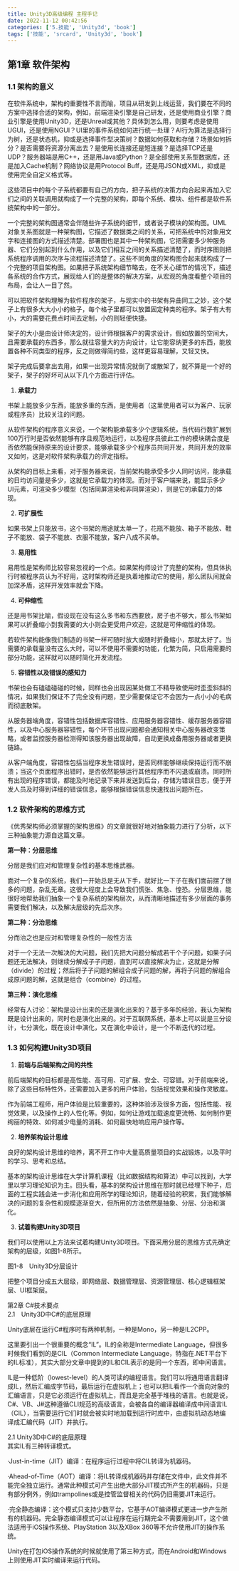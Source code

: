 ```yaml
---
title: Unity3D高级编程 主程手记
date: 2022-11-12 00:42:56
categories: ['5.技能', 'Unity3d', 'book']
tags: ['技能', 'srcard', 'Unity3d', 'book']
---
```

  
  
## 第1章 软件架构

  
  
### 1.1 架构的意义  

在软件系统中，架构的重要性不言而喻，项目从研发到上线运营，我们要在不同的方案中选择合适的架构，例如，前端渲染引擎是自己研发，还是使用商业引擎？商业引擎是使用Unity3D，还是Unreal或其他？具体到怎么用，则要考虑是使用UGUI，还是使用NGUI？UI里的事件系统如何进行统一处理？AI行为算法是选择行为树，还是状态机，抑或是选择事件型决策树？数据如何获取和存储？场景如何拆分？是否需要将资源分离出去？是使用长连接还是短连接？是选择TCP还是UDP？服务器端是用C++，还是用Java或Python？是全部使用关系型数据库，还是加入Cache机制？网络协议是用Protocol Buff，还是用JSON或XML，抑或是使用完全自定义格式等。  
  
这些项目中的每个子系统都要有自己的方向，把子系统的决策方向合起来再加入它们之间的关联调用就构成了一个完整的架构，即每个系统、模块、组件都是软件系统架构中的一部分。  
  
一个完整的架构图通常会伴随些许子系统的细节，或者说子模块的架构图。UML对象关系图就是一种架构图，它描述了数据类之间的关系，可把系统中的对象用文字和连接图的方式描述清楚。部署图也是其中一种架构图，它把需要多少种服务器、它们分别起到什么作用，以及它们相互之间的关系描述清楚了，而时序图则把系统程序调用的次序与流程描述清楚了。这些不同角度的架构图合起来就构成了一个完整的项目架构图。如果把子系统架构细节略去，在不关心细节的情况下，描述各系统的合作方式，展现给人们的是整体的解决方案，从宏观的角度看整个项目的布局，会让人一目了然。  
  
可以把软件架构理解为软件程序的架子，与现实中的书架有异曲同工之妙，这个架子上有很多大大小小的格子，每个格子里都可以放置固定种类的程序。架子有大有小，大的需要花费点时间去定制，小的则轻便快捷。  
  
架子的大小是由设计师决定的，设计师根据客户的需求设计，假如放置的空间大，且需要承载的东西多，那么就往容量大的方向设计，让它能容纳更多的东西，能放置各种不同类型的程序，反之则做得简约些，这样更容易理解，又轻又快。  
  
架子完成后要拿出去用，如果一出现异常情况就倒了或散架了，就不算是一个好的架子，架子的好坏可从以下几个方面进行评估。  
  
1. **承载力**  
  
书架上能放多少东西，能放多重的东西，是使用者（这里使用者可以为客户、玩家或程序员）比较关注的问题。  
  
从软件架构的程序意义来说，一个架构能承载多少个逻辑系统，当代码行数扩展到100万行时是否依然能够有序且规范地运行，以及程序员彼此工作的模块耦合度是否依然能保持原来的设计要求，能够承载多少个程序员共同开发，共同开发的效率又如何，这是对软件架构承载力的评定指标。  
  
从架构的目标上来看，对于服务器来说，当前架构能承受多少人同时访问，能承载的日均访问量是多少，这就是它承载力的体现。而对于客户端来说，能显示多少UI元素，可渲染多少模型（包括同屏渲染和非同屏渲染），则是它的承载力的体现。  
  
2. **可扩展性**  
  
如果书架上只能放书，这个书架的用途就太单一了，花瓶不能放、箱子不能放、鞋子不能放、袋子不能放、衣服不能放，客户八成不买单。  
  
3. **易用性**  
  
易用性是架构师比较容易忽视的一个点。如果架构师设计了完整的架构，但具体执行时被程序员认为不好用，这时架构师还是执着地推动它的使用，那么团队间就会加深矛盾，这样开发效率就会下降。  
  
4. **可伸缩性**  
  
还是用书架比喻，假设现在没有这么多书和东西要放，房子也不够大，那么书架如果可以折叠缩小到我需要的大小则会更受用户欢迎，这就是可伸缩性的体现。  
  
若软件架构能像我们制造的书架一样可随时放大或随时折叠缩小，那就太好了。当需要的承载量没有这么大时，可以不使用不需要的功能，化繁为简，只启用需要的部分功能，这样就可以随时简化开发流程。  
  
5. **容错性以及错误的感知力**  
  
书架也会有磕磕碰碰的时候，同样也会出现因某处做工不精导致使用时歪歪斜斜的情况，如果我们保证不了完全没有问题，至少需要保证它不会因为一点小小的毛病而彻底散架。  
  
从服务器端角度，容错性包括数据库容错性、应用服务器容错性、缓存服务器容错性，以及中心服务器容错性，每个环节出现问题都会通知相关中心服务器改变策略，或者监控服务器检测得知该服务器出现故障，自动更换成备用服务器或者更换链路。  
  
从客户端角度，容错性包括当程序发生错误时，是否同样能够继续保持运行而不崩溃；当这个页面程序出错时，是否依然能够运行其他程序而不闪退或崩溃。同时所有出现的程序错误，都能及时地记录下来并发送到后台，存储为错误日志，便于开发人员及时得到详细的错误信息，能够根据错误信息快速找出问题所在。  
  
    
  
### 1.2 软件架构的思维方式  

《优秀架构师必须掌握的架构思维》的文章就很好地对抽象能力进行了分析，以下三种抽象能力源自这篇文章。

**第一种：分层思维**  
  
分层是我们应对和管理复杂性的基本思维武器。  
  
面对一个复杂的系统，我们一开始总是无从下手，就好比一下子在我们面前摆了很多的问题，杂乱无章。这很大程度上会导致我们慌张、焦急、惶恐。分层思维，能很好地帮助我们抽象一个复杂系统的架构层次，从而清晰地描述有多少层面的事务需要我们解决，以及解决层级的先后次序。  
  
**第二种：分治思维**  
  
分而治之也是应对和管理复杂性的一般性方法  
  
对于一个无法一次解决的大问题，我们先把大问题分解成若干个子问题，如果子问题还无法解决，则继续分解成子子问题，直到可以直接解决为止，这就是分解（divide）的过程；然后将子子问题的解组合成子问题的解，再将子问题的解组合成原问题的解，这就是组合（combine）的过程。  
  
**第三种：演化思维**  
  
经常有人讨论：架构是设计出来的还是演化出来的？基于多年的经验，我认为架构既是设计出来的，同时也是演化出来的。对于互联网系统，基本上可以说是三分设计，七分演化，既在设计中演化，又在演化中设计，是一个不断迭代的过程。  
    
  
### 1.3 如何构建Unity3D项目  

1. **前端与后端架构之间的共性**  
  
前后端架构的目标都是高性能、高可用、可扩展、安全、可容错。对于前端来说，除了这些目标特性外，还需要加入更多的用户体验，包括视觉效果和操作灵敏度。  
  
作为前端工程师，用户体验是比较重要的，这种体验涉及很多方面，包括性能、视觉效果，以及操作上的人性化等。例如，如何让游戏加载速度更流畅、如何制作更绚丽的特效、如何减少电量的消耗、如何最快地响应用户操作等。  
  
2. **培养架构设计思维**  
  
良好的架构设计思维的培养，离不开工作中大量高质量项目的实战锻炼，以及平时的学习、思考和总结。  
  
基本的架构设计思维在大学计算机课程（比如数据结构和算法）中可以找到，大学里以学习理论知识为主。回头看，基本的架构设计思维在那时就已经埋下种子，后面的工程实践会进一步消化和应用所学的理论知识，随着经验的积累，我们能够解决的问题的复杂性和规模逐渐变大，但所用的方法依然是抽象、分层、分治和演化。  
  
3. **试着构建Unity3D项目**  
  
我们可以使用以上方法来试着构建Unity3D项目。下面采用分层的思维方式先确定架构的层级，如图1-8所示。  
  
图1-8　Unity3D分层设计  
  
把整个项目分成五大层级，即网络层、数据管理层、资源管理层、核心逻辑框架层、UI框架层。  
  
  
第2章 C#技术要点  
2.1　Unity3D中C#的底层原理  
  
Unity底层在运行C#程序时有两种机制，一种是Mono，另一种是IL2CPP。  
  
这里要引出一个很重要的概念“IL”。IL的全称是Intermediate Language，但很多时候我们看到的是CIL（Common Intermediate Language，特指在.NET平台下的IL标准），其实大部分文章中提到的IL和CIL表示的是同一个东西，即中间语言。  
  
IL是一种低阶（lowest-level）的人类可读的编程语言。我们可以将通用语言翻译成IL，然后汇编成字节码，最后运行在虚拟机上；也可以把IL看作一个面向对象的汇编语言，只是它必须运行在虚拟机上，而且是完全基于堆栈的语言。也就是说，C#、VB、J#这种遵循CLI规范的高级语言，会被各自的编译器编译成中间语言IL（CIL），当需要运行它们时就会被实时地加载到运行时库中，由虚拟机动态地编译成汇编代码（JIT）并执行。  
  
  
2.1 Unity3D中C#的底层原理  
其实IL有三种转译模式。  
  
·Just-in-time（JIT）编译：在程序运行过程中将CIL转译为机器码。  
  
·Ahead-of-Time（AOT）编译：将IL转译成机器码并存储在文件中，此文件并不能完全独立运行。通常此种模式可产生出绝大部分JIT模式所产生的机器码，只是有部分例外，例如trampolines或是控管监督相关的代码仍旧需要JIT来运行。  
  
·完全静态编译：这个模式只支持少数平台，它基于AOT编译模式更进一步产生所有的机器码。完全静态编译模式可以让程序在运行期完全不需要用到JIT，这个做法适用于iOS操作系统、PlayStation 3以及XBox 360等不允许使用JIT的操作系统。  
  
Unity在打包iOS操作系统的时候就使用了第三种方式，而在Android和Windows上则使用JIT实时编译来运行代码。  
  
